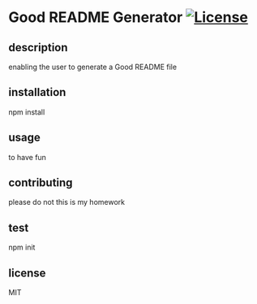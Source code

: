 # Good README Generator [![License](https://img.shields.io/badge/License-MIT-blue.svg)](https://opensource.org/licenses/MIT)
  
  
  
  
  ## description
  enabling the user to generate a Good README file

  ## installation
  npm install 

  ## usage
  to have fun

  ## contributing
  please do not this is my homework

  ## test
  npm init
  
  ## license
  MIT

